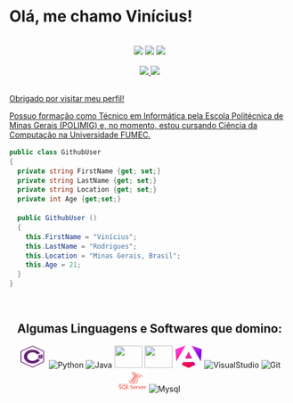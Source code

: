 # Olá, me chamo Vinícius!

<br />
<div align="center">
  <a href="https://instagram.com/viniddev_?igshid=YmMyMTA2M2Y=" target="_blank"><img src="https://img.shields.io/badge/-Instagram-%23E4405F?style=for-the-badge&logo=instagram&logoColor=white" target="_blank"></a>
  <a href = "diasvinicius95@outlook.com"><img src="https://img.shields.io/badge/Gmail-D14836?style=for-the-badge&logo=gmail&logoColor=white" target="_blank"></a>
  <a href="https://www.linkedin.com/in/vin%C3%ADcius-dias-rodrigues-107602231/" target="_blank"><img src="https://img.shields.io/badge/-LinkedIn-%230077B5?style=for-the-badge&logo=linkedin&logoColor=white" target="_blank"></a>   
</div>

<br>
<div align="center">
  <a href="https://github.com/viniddev">
  <img height="180em" src="https://github-readme-stats.vercel.app/api?username=viniddev&show_icons=true&theme=midnight-purple&include_all_commits=true&count_private=true"/>
  <img height="180em" src="https://github-readme-stats.vercel.app/api/top-langs/?username=viniddev&layout=compact&langs_count=12&size_weight=0&count_weight=1&theme=midnight-purple&hide=html,css,shell,scss"/>
</div>
<br>


Obrigado por visitar meu perfil!

Possuo formação como Técnico em Informática pela Escola Politécnica de Minas Gerais (POLIMIG) e, no momento, estou cursando Ciência da Computação na Universidade FUMEC. 
  
```csharp
public class GithubUser
{  
  private string FirstName {get; set;}
  private string LastName {get; set;}
  private string Location {get; set;} 
  private int Age {get;set;}

  public GithubUser ()
  {
    this.FirstName = "Vinícius";
    this.LastName = "Rodrigues";
    this.Location = "Minas Gerais, Brasil";
    this.Age = 21;
  }
}

```

<br>
<h2 align="center">Algumas Linguagens e Softwares que domino:</h2>

<div align="center">
  <img alt="Python" height="40" width="50" src="https://github.com/devicons/devicon/blob/v2.16.0/icons/csharp/csharp-line.svg" />
  <img alt="Python" height="40" width="50" src="https://cdn.jsdelivr.net/gh/devicons/devicon/icons/python/python-original.svg" />
  <img alt="Java" height="40" width="50" src="https://cdn.jsdelivr.net/gh/devicons/devicon/icons/java/java-original.svg" />
  <img height="40" width="50" src="https://cdn.jsdelivr.net/gh/devicons/devicon/icons/typescript/typescript-original.svg" />
  <img height="40" width="50" src="https://cdn.jsdelivr.net/gh/devicons/devicon/icons/react/react-original-wordmark.svg" />
  <img height="40" width="50" src="https://github.com/devicons/devicon/blob/v2.16.0/icons/angular/angular-original.svg" />
  <img alt="VisualStudio" height="40" width="50" src="https://cdn.jsdelivr.net/gh/devicons/devicon/icons/visualstudio/visualstudio-plain.svg" />
  <img alt="Git" height="40" width="50" src="https://cdn.jsdelivr.net/gh/devicons/devicon/icons/git/git-original.svg" />
  <img alt="Git" height="40" width="50" src="https://github.com/devicons/devicon/blob/v2.16.0/icons/microsoftsqlserver/microsoftsqlserver-plain-wordmark.svg" />
  <img alt="Mysql" height="40" width="50" src="https://cdn.jsdelivr.net/gh/devicons/devicon/icons/mysql/mysql-original.svg" />
</div>
<br><br>

